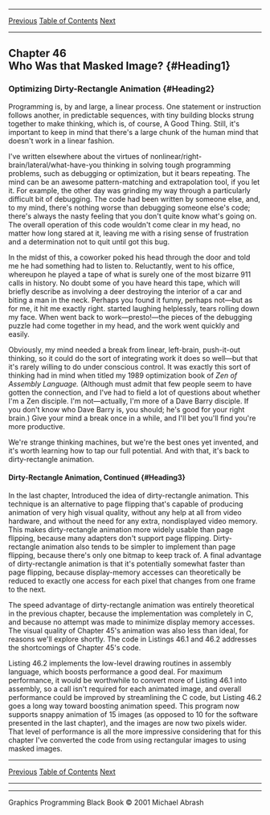   ------------------------ --------------------------------- --------------------
  [Previous](45-06.html)   [Table of Contents](index.html)   [Next](46-02.html)
  ------------------------ --------------------------------- --------------------

Chapter 46\
 Who Was that Masked Image? {#Heading1}
---------------------------

### Optimizing Dirty-Rectangle Animation {#Heading2}

Programming is, by and large, a linear process. One statement or
instruction follows another, in predictable sequences, with tiny
building blocks strung together to make thinking, which is, of course, A
Good Thing. Still, it's important to keep in mind that there's a large
chunk of the human mind that doesn't work in a linear fashion.

I've written elsewhere about the virtues of
nonlinear/right-brain/lateral/what-have-you thinking in solving tough
programming problems, such as debugging or optimization, but it bears
repeating. The mind can be an awesome pattern-matching and extrapolation
tool, if you let it. For example, the other day was grinding my way
through a particularly difficult bit of debugging. The code had been
written by someone else, and, to my mind, there's nothing worse than
debugging someone else's code; there's always the nasty feeling that you
don't quite know what's going on. The overall operation of this code
wouldn't come clear in my head, no matter how long stared at it, leaving
me with a rising sense of frustration and a determination not to quit
until got this bug.

In the midst of this, a coworker poked his head through the door and
told me he had something had to listen to. Reluctantly, went to his
office, whereupon he played a tape of what is surely one of the most
bizarre 911 calls in history. No doubt some of you have heard this tape,
which will briefly describe as involving a deer destroying the interior
of a car and biting a man in the neck. Perhaps you found it funny,
perhaps not—but as for me, it hit me exactly right. started laughing
helplessly, tears rolling down my face. When went back to
work—presto!—the pieces of the debugging puzzle had come together in my
head, and the work went quickly and easily.

Obviously, my mind needed a break from linear, left-brain, push-it-out
thinking, so it could do the sort of integrating work it does so
well—but that it's rarely willing to do under conscious control. It was
exactly this sort of thinking had in mind when titled my 1989
optimization book of *Zen of Assembly Language.* (Although must admit
that few people seem to have gotten the connection, and I've had to
field a lot of questions about whether I'm a Zen disciple. I'm
not—actually, I'm more of a Dave Barry disciple. If you don't know who
Dave Barry is, you should; he's good for your right brain.) Give your
mind a break once in a while, and I'll bet you'll find you're more
productive.

We're strange thinking machines, but we're the best ones yet invented,
and it's worth learning how to tap our full potential. And with that,
it's back to dirty-rectangle animation.

#### Dirty-Rectangle Animation, Continued {#Heading3}

In the last chapter, Introduced the idea of dirty-rectangle animation.
This technique is an alternative to page flipping that's capable of
producing animation of very high visual quality, without any help at all
from video hardware, and without the need for any extra, nondisplayed
video memory. This makes dirty-rectangle animation more widely usable
than page flipping, because many adapters don't support page flipping.
Dirty-rectangle animation also tends to be simpler to implement than
page flipping, because there's only one bitmap to keep track of. A final
advantage of dirty-rectangle animation is that it's potentially somewhat
faster than page flipping, because display-memory accesses can
theoretically be reduced to exactly one access for each pixel that
changes from one frame to the next.

The speed advantage of dirty-rectangle animation was entirely
theoretical in the previous chapter, because the implementation was
completely in C, and because no attempt was made to minimize display
memory accesses. The visual quality of Chapter 45's animation was also
less than ideal, for reasons we'll explore shortly. The code in Listings
46.1 and 46.2 addresses the shortcomings of Chapter 45's code.

Listing 46.2 implements the low-level drawing routines in assembly
language, which boosts performance a good deal. For maximum performance,
it would be worthwhile to convert more of Listing 46.1 into assembly, so
a call isn't required for each animated image, and overall performance
could be improved by streamlining the C code, but Listing 46.2 goes a
long way toward boosting animation speed. This program now supports
snappy animation of 15 images (as opposed to 10 for the software
presented in the last chapter), and the images are now two pixels wider.
That level of performance is all the more impressive considering that
for this chapter I've converted the code from using rectangular images
to using masked images.

  ------------------------ --------------------------------- --------------------
  [Previous](45-06.html)   [Table of Contents](index.html)   [Next](46-02.html)
  ------------------------ --------------------------------- --------------------

* * * * *

Graphics Programming Black Book © 2001 Michael Abrash
